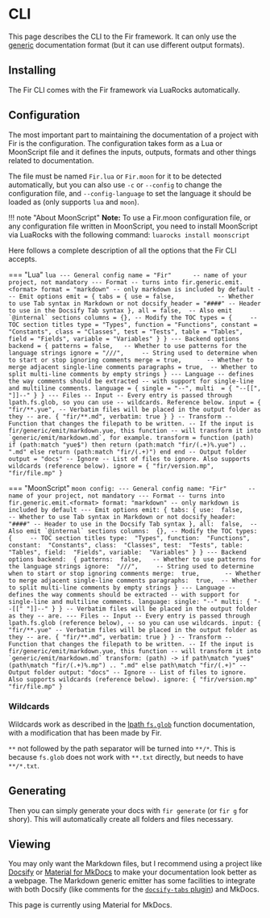 # CLI

This page describes the CLI to the Fir framework. It can only use the [generic](generic/documenting.md) documentation format (but it can use different output formats).

## Installing

The Fir CLI comes with the Fir framework via LuaRocks automatically.

## Configuration

The most important part to maintaining the documentation of a project with Fir is the configuration. The configuration takes form as a Lua or MoonScript file and it defines the inputs, outputs, formats and other things related to documentation.

The file must be named `Fir.lua` or `Fir.moon` for it to be detected automatically, but you can also use `-c` or `--config` to change the configuration file, and `--config-language` to set the language it should be loaded as (only supports `lua` and `moon`).

!!! note "About MoonScript"
    **Note:** To use a Fir.moon configuration file, or any configuration file written in MoonScript, you need to install MoonScript via LuaRocks with the following command: `luarocks install moonscript`

Here follows a complete description of all the options that the Fir CLI accepts.

=== "Lua"
    ```lua
    --- General config
    name = "Fir"      -- name of your project, not mandatory
    --- Format
    -- turns into fir.generic.emit.<format>
    format = "markdown" -- only markdown is included by default
    --- Emit options
    emit = {
      tabs = {
        use = false,            -- Whether to use Tab syntax in Markdown or not
        docsify_header = "####" -- Header to use in the Docsify Tab syntax
      },
      all = false,  -- Also emit `@internal` sections
      columns = {}, -- Modify the TOC
      types = {     -- TOC section titles
        type = "Types",
        function = "Functions",
        constant = "Constants",
        class = "Classes",
        test = "Tests",
        table = "Tables",
        field = "Fields",
        variable = "Variables"
      }
    }
    --- Backend options
    backend = {
      patterns = false,   -- Whether to use patterns for the language strings
      ignore = "///",     -- String used to determine when to start or stop ignoring comments
      merge = true,       -- Whether to merge adjacent single-line comments
      paragraphs = true,  -- Whether to split multi-line comments by empty strings
    }
    --- Language
    -- defines the way comments should be extracted
    -- with support for single-line and multiline comments.
    language = {
      single = "--",
      multi  = {
        "--[[",
        "]]--"
      }
    }
    --- Files
    -- Input
    -- Every entry is passed through lpath.fs.glob, so you can use
    -- wildcards. Reference below.
    input = {
      "fir/**.yue",
      -- Verbatim files will be placed in the output folder as they
      -- are.
      { "fir/**.md", verbatim: true }
    }
    -- Transform
    -- Function that changes the filepath to be written.
    -- If the input is fir/generic/emit/markdown.yue, this function
    -- will transform it into `generic/emit/markdown.md`, for example.
    transform = function (path)
      if (path:match "yue$") then
        return (path:match "fir/(.+)%.yue") .. ".md"
      else
        return (path:match "fir/(.+)")
      end
    end
    -- Output folder
    output = "docs"
    -- Ignore
    -- List of files to ignore. Also supports wildcards (reference below).
    ignore = {
      "fir/version.mp",
      "fir/file.mp"
    }
    ```

=== "MoonScript"
    ```moon
    config:
      --- General config
      name: "Fir"      -- name of your project, not mandatory
      --- Format
      -- turns into fir.generic.emit.<format>
      format: "markdown" -- only markdown is included by default
      --- Emit options
      emit: {
        tabs: {
          use:  false,            -- Whether to use Tab syntax in Markdown or not
          docsify_header:  "####" -- Header to use in the Docsify Tab syntax
        },
        all:  false,  -- Also emit `@internal` sections
        columns:  {}, -- Modify the TOC
        types:  {     -- TOC section titles
          type:  "Types",
          function:  "Functions",
          constant:  "Constants",
          class:  "Classes",
          test:  "Tests",
          table:  "Tables",
          field:  "Fields",
          variable:  "Variables"
        }
      }
      --- Backend options
      backend:  {
        patterns:  false,   -- Whether to use patterns for the language strings
        ignore:  "///",     -- String used to determine when to start or stop ignoring comments
        merge:  true,       -- Whether to merge adjacent single-line comments
        paragraphs:  true,  -- Whether to split multi-line comments by empty strings
      }
      --- Language
      -- defines the way comments should be extracted
      -- with support for single-line and multiline comments.
      language:
        single: "--"
        multi: {
          "--[["
          "]]--"
        }
      }
      -- Verbatim files will be placed in the output folder as they
      -- are.
      --- Files
      -- Input
      -- Every entry is passed through lpath.fs.glob (reference below),
      -- so you can use wildcards.
      input: {
        "fir/**.yue"
        -- Verbatim files will be placed in the output folder as they
        -- are.
        { "fir/**.md", verbatim: true }
      }
      -- Transform
      -- Function that changes the filepath to be written.
      -- If the input is fir/generic/emit/markdown.yue, this function
      -- will transform it into `generic/emit/markdown.md`
      transform: (path) ->
        if path\match "yue$"
          (path\match "fir/(.+)%.mp") .. ".md"
        else
          path\match "fir/(.+)"
      -- Output folder
      output: "docs"
      -- Ignore
      -- List of files to ignore. Also supports wildcards (reference below).
      ignore: {
        "fir/version.mp"
        "fir/file.mp"
      }
    ```

### Wildcards

Wildcards work as described in the [lpath `fs.glob`](https://github.com/starwing/lpath#fsdirfsscandirfsglob) function documentation, with a modification that has been made by Fir.

`**` not followed by the path separator will be turned into `**/*`. This is because `fs.glob` does not work with `**.txt` directly, but needs to have `**/*.txt`.

## Generating

Then you can simply generate your docs with `fir generate` (or `fir g` for shory). This will automatically create all folders and files necessary.

## Viewing

You may only want the Markdown files, but I recommend using a project like [Docsify](https://docsify.js.org/#/) or [Material for MkDocs](https://squidfunk.github.io/mkdocs-material/) to make your documentation look better as a webpage. The Markdown generic emitter has some facilities to integrate with both Docsify (like comments for the [`docsify-tabs` plugin](https://jhildenbiddle.github.io/docsify-tabs/#/)) and MkDocs.

This page is currently using Material for MkDocs.
